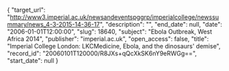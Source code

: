 {
  "target_url": "http://www3.imperial.ac.uk/newsandeventspggrp/imperialcollege/newssummary/news_4-3-2015-14-36-17", 
  "description": "", 
  "end_date": null, 
  "date": "2006-01-01T12:00:00", 
  "slug": 18640, 
  "subject": "Ebola Outbreak, West Africa 2014", 
  "publisher": "imperial.ac.uk", 
  "open_access": false, 
  "title": "Imperial College London: LKCMedicine, Ebola, and the dinosaurs' demise", 
  "record_id": "20060101T120000/R8JXs+qQcXkSK6nY9eRWGg==", 
  "start_date": null
}

